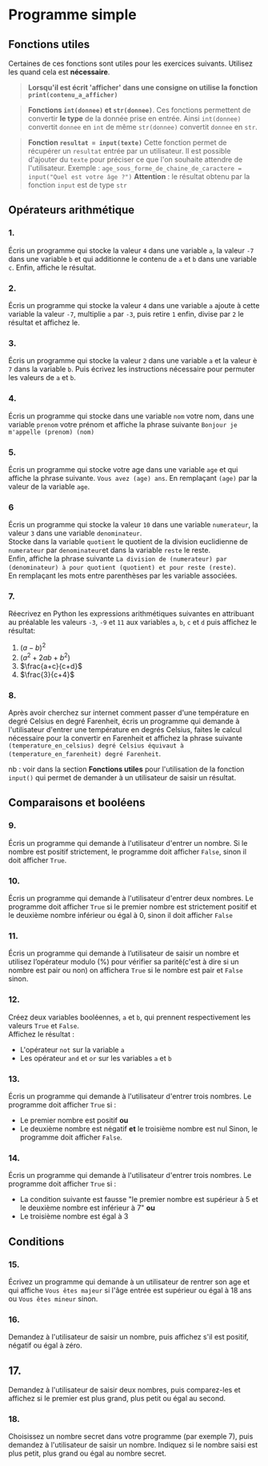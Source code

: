 # Programme simple    
 
## Fonctions utiles 

Certaines de ces fonctions sont utiles pour les exercices suivants. Utilisez les quand cela est __nécessaire__.

> __Lorsqu'il est écrit 'afficher' dans une consigne on utilise la fonction `print(contenu_a_afficher)`__  

> __Fonctions `int(donnee)` et `str(donnee)`__. 
> Ces fonctions permettent de convertir __le type__ de la donnée prise en entrée. 
> Ainsi `int(donnee)` convertit `donnee` en `int` de même `str(donnee)` convertit `donnee` en `str`. 

> __Fonction `resultat = input(texte)`__ 
> Cette fonction permet de récupérer un `resultat` entrée par un utilisateur. Il est possible d'ajouter du `texte` pour préciser ce que l'on souhaite attendre de l'utilisateur. 
> Exemple : `age_sous_forme_de_chaine_de_caractere = input("Quel est votre âge ?")` 
> __Attention__ : le résultat obtenu par la fonction `input` est de type `str`



## Opérateurs arithmétique 

### 1.  
Écris un programme qui stocke la valeur `4` dans une variable `a`, la valeur `-7` dans une variable `b` et qui additionne le contenu de `a` et `b` dans une variable `c`. Enfin, affiche le résultat.  


### 2. 
Écris un programme qui stocke la valeur `4` dans une variable `a` ajoute à cette variable la valeur `-7`, multiplie `a` par `-3`, puis retire `1` enfin, divise par `2` le résultat et affichez le. 

### 3.  
Écris un programme qui stocke la valeur `2` dans une variable `a` et la valeur è `7` dans la variable `b`. Puis écrivez les instructions nécessaire pour permuter les valeurs de `a` et `b`. 

### 4.
Écris un programme qui stocke dans une variable `nom` votre nom, dans une variable `prenom` votre prénom et affiche la phrase suivante `Bonjour je m'appelle (prenom) (nom)` 


### 5.  
Écris un programme qui stocke votre age dans une variable `age` et qui affiche la phrase suivante.
`Vous avez (age) ans`. En remplaçant `(age)` par la valeur de la variable `age`.  

### 6
Écris un programme qui stocke la valeur `10` dans une variable `numerateur`, la valeur `3` dans une variable `denominateur`.  
Stocke dans la variable `quotient` le quotient de la division euclidienne de `numerateur` par `denominateur`et dans la variable `reste` le reste.  
Enfin, affiche la phrase suivante `La division de (numerateur) par (denominateur) à pour quotient (quotient) et pour reste (reste)`.  
En remplaçant les mots entre parenthèses par les variable associées.  


### 7. 
Réecrivez en Python les expressions arithmétiques suivantes en attribuant au préalable les valeurs `-3`, `-9` et `11` aux variables `a`, `b`, `c` et `d` puis affichez le résultat:  
  1. $(a - b)^2$
  2. $(a^2 + 2ab + b^2)$
  3. $\frac{a+c}{c+d}$
  4. $\frac{3}{c+4}$


### 8.  
Après avoir cherchez sur internet comment passer d'une température en degré Celsius en degré Farenheit, écris un programme qui demande à l'utilisateur d'entrer une température en degrés Celsius, faites le calcul nécessaire pour la convertir en Farenheit et affichez la phrase suivante `(temperature_en_celsius) degré Celsius équivaut à (temperature_en_farenheit) degré Farenheit`.  

nb : voir dans la section __Fonctions utiles__  pour l'utilisation de la fonction `input()` qui permet de demander à un utilisateur de saisir un résultat.  




## Comparaisons et booléens  

### 9.
Écris un programme qui demande à l'utilisateur d'entrer un nombre. Si le nombre est positif strictement, le programme doit afficher `False`, sinon il doit afficher `True`. 


### 10.
Écris un programme qui demande à l'utilisateur d'entrer deux nombres. Le programme doit afficher `True` si le premier nombre est strictement positif et le deuxième nombre inférieur ou égal à 0, sinon il doit afficher `False`



### 11.
Écris un programme qui demande à l’utilisateur de saisir un nombre et utilisez l’opérateur modulo (%) pour vérifier sa parité(c'est à dire si un nombre est pair ou non) on affichera `True` si le nombre est pair et `False` sinon.


### 12.
Créez deux variables booléennes, `a` et `b`, qui prennent respectivement les valeurs `True` et `False`.  
Affichez le résultat :  
  - L'opérateur `not` sur la variable `a`  
  - Les opérateur `and` et `or` sur les variables `a` et `b`  



### 13.
Écris un programme qui demande à l'utilisateur d'entrer trois nombres. Le programme doit afficher `True` si :
  - Le premier nombre est positif __ou__
  - Le deuxième nombre est négatif __et__ le troisième nombre est nul 
Sinon, le programme doit afficher `False`.

### 14.  
Écris un programme qui demande à l'utilisateur d'entrer trois nombres. Le programme doit afficher `True` si :  
  - La condition suivante est fausse "le premier nombre est supérieur à 5 et le deuxième nombre est inférieur à 7" __ou__  
  - Le  troisième nombre est égal à 3  



## Conditions 


### 15.
Écrivez un programme qui demande à un utilisateur de rentrer son age et qui affiche `Vous êtes majeur` si l'âge entrée est supérieur ou égal à 18 ans ou `Vous êtes mineur` sinon. 

### 16.
Demandez à l'utilisateur de saisir un nombre, puis affichez s'il est positif, négatif ou égal à zéro.  


## 17.    
Demandez à l'utilisateur de saisir deux nombres, puis comparez-les et affichez si le premier est plus grand, plus petit ou égal au second.


### 18.  
Choisissez un nombre secret dans votre programme (par exemple 7), puis demandez à l'utilisateur de saisir un nombre. Indiquez si le nombre saisi est plus petit, plus grand ou égal au nombre secret.



